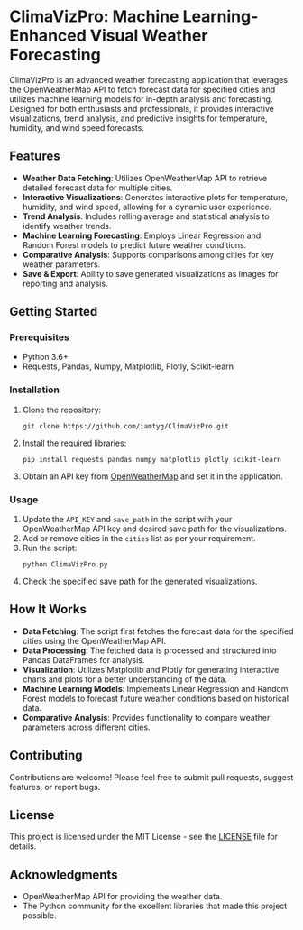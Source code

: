 
# ClimaVizPro: Machine Learning-Enhanced Visual Weather Forecasting

ClimaVizPro is an advanced weather forecasting application that leverages the OpenWeatherMap API to fetch forecast data for specified cities and utilizes machine learning models for in-depth analysis and forecasting. Designed for both enthusiasts and professionals, it provides interactive visualizations, trend analysis, and predictive insights for temperature, humidity, and wind speed forecasts.

## Features

- **Weather Data Fetching**: Utilizes OpenWeatherMap API to retrieve detailed forecast data for multiple cities.
- **Interactive Visualizations**: Generates interactive plots for temperature, humidity, and wind speed, allowing for a dynamic user experience.
- **Trend Analysis**: Includes rolling average and statistical analysis to identify weather trends.
- **Machine Learning Forecasting**: Employs Linear Regression and Random Forest models to predict future weather conditions.
- **Comparative Analysis**: Supports comparisons among cities for key weather parameters.
- **Save & Export**: Ability to save generated visualizations as images for reporting and analysis.

## Getting Started

### Prerequisites

- Python 3.6+
- Requests, Pandas, Numpy, Matplotlib, Plotly, Scikit-learn

### Installation

1. Clone the repository:
   ```
   git clone https://github.com/iamtyg/ClimaVizPro.git
   ```
2. Install the required libraries:
   ```
   pip install requests pandas numpy matplotlib plotly scikit-learn
   ```
3. Obtain an API key from [OpenWeatherMap](https://openweathermap.org/api) and set it in the application.

### Usage

1. Update the `API_KEY` and `save_path` in the script with your OpenWeatherMap API key and desired save path for the visualizations.
2. Add or remove cities in the `cities` list as per your requirement.
3. Run the script:
   ```
   python ClimaVizPro.py
   ```
4. Check the specified save path for the generated visualizations.

## How It Works

- **Data Fetching**: The script first fetches the forecast data for the specified cities using the OpenWeatherMap API.
- **Data Processing**: The fetched data is processed and structured into Pandas DataFrames for analysis.
- **Visualization**: Utilizes Matplotlib and Plotly for generating interactive charts and plots for a better understanding of the data.
- **Machine Learning Models**: Implements Linear Regression and Random Forest models to forecast future weather conditions based on historical data.
- **Comparative Analysis**: Provides functionality to compare weather parameters across different cities.

## Contributing

Contributions are welcome! Please feel free to submit pull requests, suggest features, or report bugs.

## License

This project is licensed under the MIT License - see the [LICENSE](LICENSE) file for details.

## Acknowledgments

- OpenWeatherMap API for providing the weather data.
- The Python community for the excellent libraries that made this project possible.

